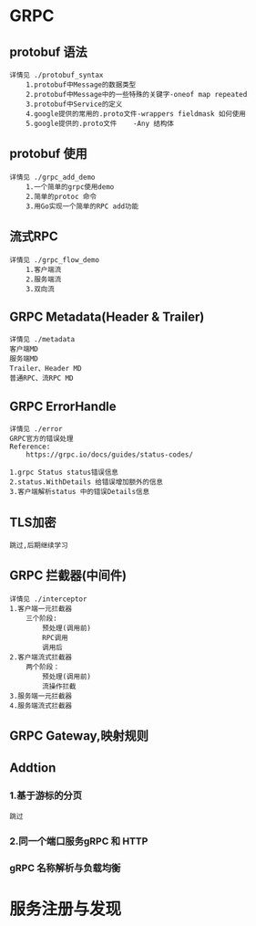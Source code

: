 # GRPC
## protobuf 语法
    详情见 ./protobuf_syntax
        1.protobuf中Message的数据类型 
        2.protobuf中Message中的一些特殊的关键字-oneof map repeated 
        3.protobuf中Service的定义
        4.google提供的常用的.proto文件-wrappers fieldmask 如何使用
        5.google提供的.proto文件    -Any 结构体

## protobuf 使用
    详情见 ./grpc_add_demo
        1.一个简单的grpc使用demo
        2.简单的protoc 命令
        3.用Go实现一个简单的RPC add功能

## 流式RPC
    详情见 ./grpc_flow_demo
        1.客户端流
        2.服务端流
        3.双向流

## GRPC Metadata(Header & Trailer)
    详情见 ./metadata
    客户端MD
    服务端MD
    Trailer、Header MD
    普通RPC、流RPC MD

## GRPC ErrorHandle
    详情见 ./error
    GRPC官方的错误处理
    Reference:
        https://grpc.io/docs/guides/status-codes/

    1.grpc Status status错误信息
    2.status.WithDetails 给错误增加额外的信息
    3.客户端解析status 中的错误Details信息

## TLS加密
    跳过,后期继续学习

## GRPC 拦截器(中间件)
    详情见 ./interceptor
    1.客户端一元拦截器
        三个阶段:
            预处理(调用前)
            RPC调用
            调用后
    2.客户端流式拦截器
        两个阶段：
            预处理(调用前)
            流操作拦截
    3.服务端一元拦截器
    4.服务端流式拦截器

## GRPC Gateway,映射规则

## Addtion

### 1.基于游标的分页
    跳过

### 2.同一个端口服务gRPC 和 HTTP


### gRPC 名称解析与负载均衡

# 服务注册与发现


